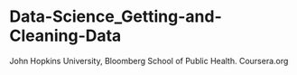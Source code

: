 Data-Science_Getting-and-Cleaning-Data
========================================

John Hopkins University, Bloomberg School of Public Health. Coursera.org
